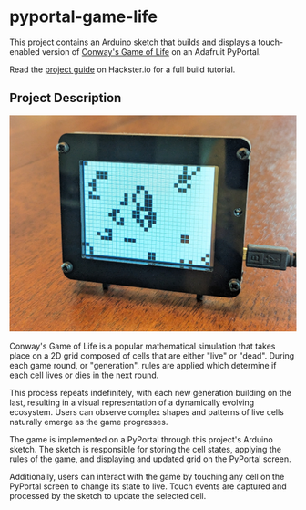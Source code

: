 # pyportal-game-life
This project contains an Arduino sketch that builds and displays a touch-enabled version of [Conway's Game of Life](https://en.wikipedia.org/wiki/Conway%27s_Game_of_Life) on an Adafruit PyPortal. 

Read the [project guide](https://www.hackster.io/rhammell/pyportal-conway-s-game-of-life-039294) on Hackster.io for a full build tutorial.

## Project Description
<p align="center">
  <img src="img/game.jpg" width="600" alt="PyPortal Game of Life">
</p>

Conway's Game of Life is a popular mathematical simulation that takes place on a 2D grid composed of cells that are either "live" or "dead". During each game round, or "generation", rules are applied which determine if each cell lives or dies in the next round. 

This process repeats indefinitely, with each new generation building on the last, resulting in a visual representation of a dynamically evolving ecosystem. Users can observe complex shapes and patterns of live cells naturally emerge as the game progresses.

The game is implemented on a PyPortal through this project's Arduino sketch. The sketch is responsible for storing the cell states, applying the rules of the game, and displaying and updated grid on the PyPortal screen. 

Additionally, users can interact with the game by touching any cell on the PyPortal screen to change its state to live. Touch events are captured and processed by the sketch to update the selected cell.
